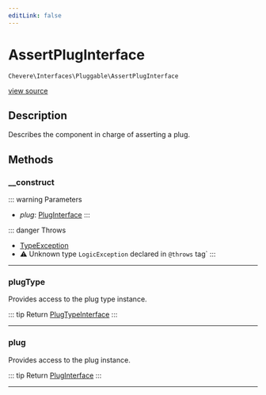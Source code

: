 ```yaml
---
editLink: false
---
```


# AssertPlugInterface

`Chevere\Interfaces\Pluggable\AssertPlugInterface`

[view source](https://github.com/chevere/chevere/blob/master/src/Chevere/Interfaces/Pluggable/AssertPlugInterface.php)

## Description

Describes the component in charge of asserting a plug.

## Methods

### __construct

::: warning Parameters
- *plug*: [PlugInterface](./PlugInterface.md)
:::

::: danger Throws
- [TypeException](../../Exceptions/Core/TypeException.md) 
- ⚠ Unknown type `LogicException` declared in `@throws` tag`
:::

---

### plugType

Provides access to the plug type instance.

::: tip Return
[PlugTypeInterface](./PlugTypeInterface.md)
:::

---

### plug

Provides access to the plug instance.

::: tip Return
[PlugInterface](./PlugInterface.md)
:::

---
